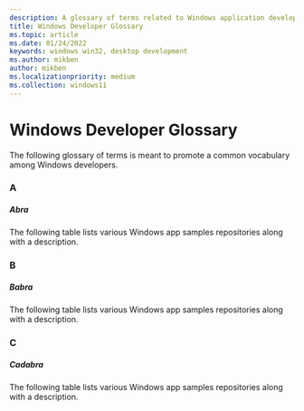 ```yaml
---
description: A glossary of terms related to Windows application development.
title: Windows Developer Glossary
ms.topic: article
ms.date: 01/24/2022
keywords: windows win32, desktop development
ms.author: mikben
author: mikben
ms.localizationpriority: medium
ms.collection: windows11
---
```


# Windows Developer Glossary

The following glossary of terms is meant to promote a common vocabulary among Windows developers.


### A

##### Abra
The following table lists various Windows app samples repositories along with a description. 

### B

##### Babra
The following table lists various Windows app samples repositories along with a description. 

### C

##### Cadabra
The following table lists various Windows app samples repositories along with a description. 
